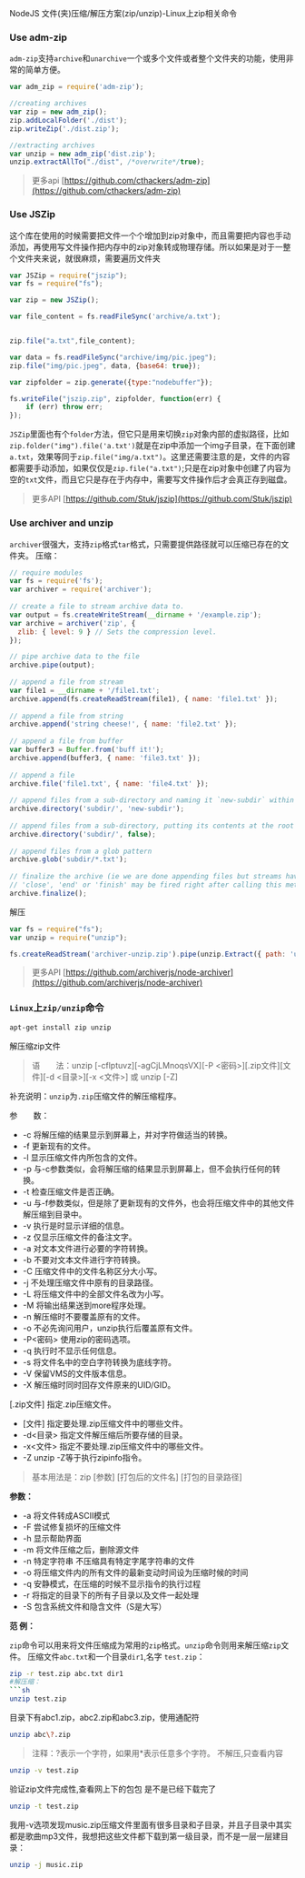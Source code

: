 NodeJS 文件(夹)压缩/解压方案(zip/unzip)-Linux上zip相关命令

### Use adm-zip

`adm-zip`支持`archive`和`unarchive`一个或多个文件或者整个文件夹的功能，使用非常的简单方便。

```js
var adm_zip = require('adm-zip');

//creating archives
var zip = new adm_zip();  
zip.addLocalFolder('./dist');  
zip.writeZip('./dist.zip');  

//extracting archives  
var unzip = new adm_zip('dist.zip');  
unzip.extractAllTo("./dist", /*overwrite*/true);
```
> 更多api [https://github.com/cthackers/adm-zip](https://github.com/cthackers/adm-zip)


### Use JSZip
这个库在使用的时候需要把文件一个个增加到zip对象中，而且需要把内容也手动添加，再使用写文件操作把内存中的zip对象转成物理存储。所以如果是对于一整个文件夹来说，就很麻烦，需要遍历文件夹

```js
var JSZip = require("jszip");
var fs = require("fs");

var zip = new JSZip();

var file_content = fs.readFileSync('archive/a.txt');


zip.file("a.txt",file_content);

var data = fs.readFileSync("archive/img/pic.jpeg");
zip.file("img/pic.jpeg", data, {base64: true});

var zipfolder = zip.generate({type:"nodebuffer"});

fs.writeFile("jszip.zip", zipfolder, function(err) {
    if (err) throw err;
});
```
`JSZip`里面也有个`folder`方法，但它只是用来切换`zip`对象内部的虚拟路径，比如`zip.folder("img").file('a.txt')`就是在zip中添加一个img子目录，在下面创建`a.txt`，效果等同于`zip.file("img/a.txt")`。这里还需要注意的是，文件的内容都需要手动添加，如果仅仅是`zip.file("a.txt")`;只是在zip对象中创建了内容为空的`txt`文件，而且它只是存在于内存中，需要写文件操作后才会真正存到磁盘。
> 更多API [https://github.com/Stuk/jszip](https://github.com/Stuk/jszip)

### Use archiver and unzip
`archiver`很强大，支持`zip`格式`tar`格式，只需要提供路径就可以压缩已存在的文件夹。 压缩：
```js
// require modules
var fs = require('fs');
var archiver = require('archiver');
 
// create a file to stream archive data to.
var output = fs.createWriteStream(__dirname + '/example.zip');
var archive = archiver('zip', {
  zlib: { level: 9 } // Sets the compression level.
});

// pipe archive data to the file
archive.pipe(output);
 
// append a file from stream
var file1 = __dirname + '/file1.txt';
archive.append(fs.createReadStream(file1), { name: 'file1.txt' });
 
// append a file from string
archive.append('string cheese!', { name: 'file2.txt' });
 
// append a file from buffer
var buffer3 = Buffer.from('buff it!');
archive.append(buffer3, { name: 'file3.txt' });
 
// append a file
archive.file('file1.txt', { name: 'file4.txt' });
 
// append files from a sub-directory and naming it `new-subdir` within the archive
archive.directory('subdir/', 'new-subdir');
 
// append files from a sub-directory, putting its contents at the root of archive
archive.directory('subdir/', false);
 
// append files from a glob pattern
archive.glob('subdir/*.txt');
 
// finalize the archive (ie we are done appending files but streams have to finish yet)
// 'close', 'end' or 'finish' may be fired right after calling this method so register to them beforehand
archive.finalize();
```
解压
```js
var fs = require("fs");
var unzip = require("unzip");

fs.createReadStream('archiver-unzip.zip').pipe(unzip.Extract({ path: 'unarchive' }));
```
> 更多API [https://github.com/archiverjs/node-archiver](https://github.com/archiverjs/node-archiver)

### `Linux`上`zip/unzip`命令
```sh
apt-get install zip unzip
```

解压缩zip文件   

>语　　法：unzip [-cflptuvz][-agCjLMnoqsVX][-P <密码>][.zip文件][文件][-d <目录>][-x <文件>] 或 unzip [-Z]   

补充说明：`unzip`为`.zip`压缩文件的解压缩程序。   

参　　数：
* -c   将解压缩的结果显示到屏幕上，并对字符做适当的转换。  
* -f   更新现有的文件。  
* -l   显示压缩文件内所包含的文件。  
* -p   与-c参数类似，会将解压缩的结果显示到屏幕上，但不会执行任何的转换。  
* -t   检查压缩文件是否正确。  
* -u   与-f参数类似，但是除了更新现有的文件外，也会将压缩文件中的其他文件解压缩到目录中。  
* -v   执行是时显示详细的信息。  
* -z   仅显示压缩文件的备注文字。  
* -a   对文本文件进行必要的字符转换。  
* -b   不要对文本文件进行字符转换。   
* -C   压缩文件中的文件名称区分大小写。  
* -j   不处理压缩文件中原有的目录路径。  
* -L   将压缩文件中的全部文件名改为小写。  
* -M   将输出结果送到more程序处理。  
* -n   解压缩时不要覆盖原有的文件。  
* -o   不必先询问用户，unzip执行后覆盖原有文件。  
* -P<密码>   使用zip的密码选项。  
* -q   执行时不显示任何信息。  
* -s   将文件名中的空白字符转换为底线字符。  
* -V   保留VMS的文件版本信息。  
* -X   解压缩时同时回存文件原来的UID/GID。  

[.zip文件]   指定.zip压缩文件。   
* [文件]   指定要处理.zip压缩文件中的哪些文件。
* -d<目录>   指定文件解压缩后所要存储的目录。  
* -x<文件>   指定不要处理.zip压缩文件中的哪些文件。
* -Z   unzip -Z等于执行zipinfo指令。
>基本用法是：zip [参数] [打包后的文件名] [打包的目录路径]

**参数：**

* -a     将文件转成ASCII模式
* -F     尝试修复损坏的压缩文件
* -h     显示帮助界面
* -m     将文件压缩之后，删除源文件
* -n     特定字符串    不压缩具有特定字尾字符串的文件
* -o     将压缩文件内的所有文件的最新变动时间设为压缩时候的时间
* -q     安静模式，在压缩的时候不显示指令的执行过程
* -r     将指定的目录下的所有子目录以及文件一起处理
* -S     包含系统文件和隐含文件（S是大写）

**范 例：**

`zip`命令可以用来将文件压缩成为常用的`zip`格式。`unzip`命令则用来解压缩`zip`文件。
压缩文件`abc.txt`和一个目录`dir1`,名字 `test.zip`：
```sh
zip -r test.zip abc.txt dir1
#解压缩：
```sh
unzip test.zip
```
目录下有abc1.zip，abc2.zip和abc3.zip，使用通配符
```sh
unzip abc\?.zip
```
>注释：?表示一个字符，如果用*表示任意多个字符。
不解压,只查看内容
```sh
unzip -v test.zip
```
验证zip文件完成性,查看网上下的包包 是不是已经下载完了
```sh
unzip -t test.zip
```
我用-v选项发现music.zip压缩文件里面有很多目录和子目录，并且子目录中其实都是歌曲mp3文件，我想把这些文件都下载到第一级目录，而不是一层一层建目录：
```sh
unzip -j music.zip
```
